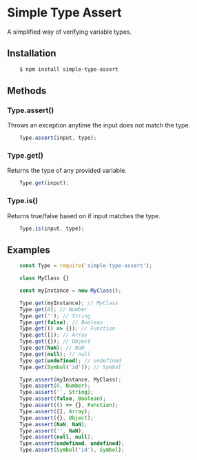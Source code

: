 # Simple Type Assert

A simplified way of verifying variable types.

## Installation

``` bash
	$ npm install simple-type-assert
```

## Methods
### Type.assert()
Throws an exception anytime the input does not match the type.
``` javascript
	Type.assert(input, type);
```

### Type.get()
Returns the type of any provided variable.
``` javascript
	Type.get(input);
```

### Type.is()
Returns true/false based on if input matches the type.
``` javascript
	Type.is(input, type);
```

## Examples

``` javascript
	const Type = require('simple-type-assert');

	class MyClass {}

	const myInstance = new MyClass();

	Type.get(myInstance); // MyClass
	Type.get(0); // Number
	Type.get(''); // String
	Type.get(false); // Boolean
	Type.get(() => {}); // Function
	Type.get([]); // Array
	Type.get({}); // Object
	Type.get(NaN); // NaN
	Type.get(null); // null
	Type.get(undefined); // undefined
	Type.get(Symbol('id')); // Symbol

	Type.assert(myInstance, MyClass);
	Type.assert(0, Number);
	Type.assert('', String);
	Type.assert(false, Boolean);
	Type.assert(() => {}, Function);
	Type.assert([], Array);
	Type.assert({}, Object);
	Type.assert(NaN, NaN);
	Type.assert('', NaN);
	Type.assert(null, null);
	Type.assert(undefined, undefined);
	Type.assert(Symbol('id'), Symbol);
```
